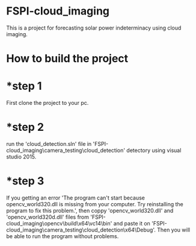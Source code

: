 # FSPI-cloud_imaging
This is a project for forecasting solar power indeterminacy using cloud imaging.

# How to build the project
# *step 1
First clone the project to your pc.

# *step 2
run the 'cloud_detection.sln' file in 'FSPI-cloud_imaging\camera_testing\cloud_detection' detectory using visual studio 2015.

# *step 3
If you getting an error 'The program can't start because opencv_world320.dll is missing from your computer. Try reinstalling the program to fix this problem.', then coppy 'opencv_world320.dll' and 'opencv_world320d.dll' files from 'FSPI-cloud_imaging\opencv\build\x64\vc14\bin' and paste it on 'FSPI-cloud_imaging\camera_testing\cloud_detection\x64\Debug'. Then you will be able to run the program without problems.
